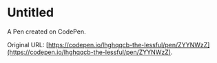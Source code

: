 # Untitled

A Pen created on CodePen.

Original URL: [https://codepen.io/lhghqqcb-the-lessful/pen/ZYYNWzZ](https://codepen.io/lhghqqcb-the-lessful/pen/ZYYNWzZ).


